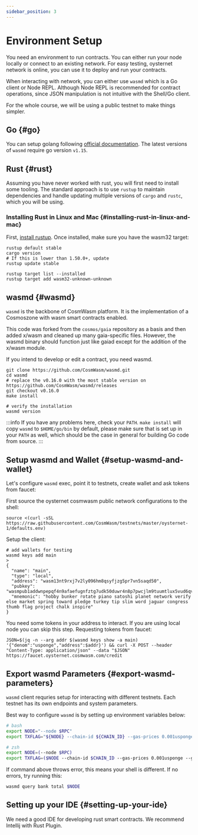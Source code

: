 ```yaml
---
sidebar_position: 3
---
```


# Environment Setup

You need an environment to run contracts. You can either run your node locally or connect to an existing network. For
easy testing, oysternet network is online, you can use it to deploy and run your contracts.

When interacting with network, you can either use `wasmd` which is a Go client or Node REPL. Although Node REPL is
recommended for contract operations, since JSON manipulation is not intuitive with the Shell/Go client.

For the whole course, we will be using a public testnet to make things simpler.

## Go {#go}

You can setup golang following [official documentation](https://github.com/golang/go/wiki#working-with-go). The latest
versions of `wasmd`
require go version `v1.15`.

## Rust {#rust}

Assuming you have never worked with rust, you will first need to install some tooling. The standard approach is to
use `rustup` to maintain dependencies and handle updating multiple versions of
`cargo` and `rustc`, which you will be using.

### Installing Rust in Linux and Mac {#installing-rust-in-linux-and-mac}

First, [install rustup](https://rustup.rs/). Once installed, make sure you have the wasm32 target:

```shell
rustup default stable
cargo version
# If this is lower than 1.50.0+, update
rustup update stable

rustup target list --installed
rustup target add wasm32-unknown-unknown
```

## wasmd {#wasmd}

`wasmd` is the backbone of CosmWasm platform. It is the implementation of a Cosmoszone with wasm smart contracts
enabled.

This code was forked from the `cosmos/gaia` repository as a basis and then added x/wasm and cleaned up many
gaia-specific files. However, the wasmd binary should function just like gaiad except for the addition of the x/wasm
module.

If you intend to develop or edit a contract, you need wasmd.

```shell
git clone https://github.com/CosmWasm/wasmd.git
cd wasmd
# replace the v0.16.0 with the most stable version on https://github.com/CosmWasm/wasmd/releases
git checkout v0.16.0
make install

# verify the installation
wasmd version
```

:::info
If you have any problems here, check your `PATH`. `make install` will copy `wasmd` to
`$HOME/go/bin` by default, please make sure that is set up in your `PATH` as well, which should be the case in general
for building Go code from source.
:::

## Setup wasmd and Wallet {#setup-wasmd-and-wallet}

Let's configure `wasmd` exec, point it to testnets, create wallet and ask tokens from faucet:

First source the oysternet cosmwasm public network configurations to the shell:

```shell
source <(curl -sSL https://raw.githubusercontent.com/CosmWasm/testnets/master/oysternet-1/defaults.env)
```

Setup the client:

```shell
# add wallets for testing
wasmd keys add main
>
{
  "name": "main",
  "type": "local",
  "address": "wasm13nt9rxj7v2ly096hm8qsyfjzg5pr7vn5saqd50",
  "pubkey": "wasmpub1addwnpepqf4n9afaefugnfztg7udk50duwr4n8p7pwcjlm9tuumtlux5vud6qvfgp9g",
  "mnemonic": "hobby bunker rotate piano satoshi planet network verify else market spring toward pledge turkey tip slim word jaguar congress thumb flag project chalk inspire"
}

```

You need some tokens in your address to interact. If you are using local node you can skip this step. Requesting tokens
from faucet:

```shell
JSON=$(jq -n --arg addr $(wasmd keys show -a main) '{"denom":"usponge","address":$addr}') && curl -X POST --header
"Content-Type: application/json" --data "$JSON" https://faucet.oysternet.cosmwasm.com/credit
```

## Export wasmd Parameters {#export-wasmd-parameters}

`wasmd` client requries setup for interacting with different testnets.
Each testnet has its own endpoints and system parameters.

Best way to configure `wasmd` is by setting up environment variables below:

```bash
# bash
export NODE="--node $RPC"
export TXFLAG="${NODE} --chain-id ${CHAIN_ID} --gas-prices 0.001usponge --gas auto --gas-adjustment 1.3"

# zsh
export NODE=(--node $RPC)
export TXFLAG=($NODE --chain-id $CHAIN_ID --gas-prices 0.001usponge --gas auto --gas-adjustment 1.3)
```

If command above throws error, this means your shell is different. If no errors, try running this:

```bash
wasmd query bank total $NODE
```

## Setting up your IDE {#setting-up-your-ide}

We need a good IDE for developing rust smart contracts. We recommend Intellij with Rust Plugin.
